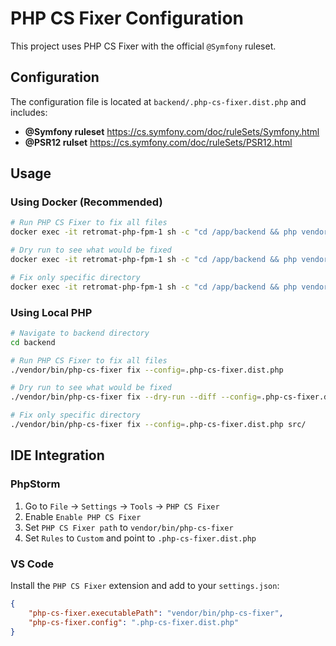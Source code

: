 # PHP CS Fixer Configuration

This project uses PHP CS Fixer with the official `@Symfony` ruleset.

## Configuration

The configuration file is located at `backend/.php-cs-fixer.dist.php` and includes:

- **@Symfony ruleset** <https://cs.symfony.com/doc/ruleSets/Symfony.html>
- **@PSR12 rulset** <https://cs.symfony.com/doc/ruleSets/PSR12.html>

## Usage

### Using Docker (Recommended)

```bash
# Run PHP CS Fixer to fix all files
docker exec -it retromat-php-fpm-1 sh -c "cd /app/backend && php vendor/bin/php-cs-fixer fix --config=.php-cs-fixer.dist.php"

# Dry run to see what would be fixed
docker exec -it retromat-php-fpm-1 sh -c "cd /app/backend && php vendor/bin/php-cs-fixer fix --dry-run --diff --config=.php-cs-fixer.dist.php"

# Fix only specific directory
docker exec -it retromat-php-fpm-1 sh -c "cd /app/backend && php vendor/bin/php-cs-fixer fix --config=.php-cs-fixer.dist.php src/"
```

### Using Local PHP

```bash
# Navigate to backend directory
cd backend

# Run PHP CS Fixer to fix all files
./vendor/bin/php-cs-fixer fix --config=.php-cs-fixer.dist.php

# Dry run to see what would be fixed
./vendor/bin/php-cs-fixer fix --dry-run --diff --config=.php-cs-fixer.dist.php

# Fix only specific directory
./vendor/bin/php-cs-fixer fix --config=.php-cs-fixer.dist.php src/
```

## IDE Integration

### PhpStorm
1. Go to `File` → `Settings` → `Tools` → `PHP CS Fixer`
2. Enable `Enable PHP CS Fixer`
3. Set `PHP CS Fixer path` to `vendor/bin/php-cs-fixer`
4. Set `Rules` to `Custom` and point to `.php-cs-fixer.dist.php`

### VS Code
Install the `PHP CS Fixer` extension and add to your `settings.json`:
```json
{
    "php-cs-fixer.executablePath": "vendor/bin/php-cs-fixer",
    "php-cs-fixer.config": ".php-cs-fixer.dist.php"
}
```

